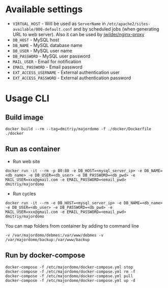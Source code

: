 # Available settings

* `VIRTUAL_HOST` - Will be used as `ServerName` in `/etc/apache2/sites-available/000-default.conf` and by scheduled jobs (when generating URL to web server). Also it can be used by [jwilder/nginx-proxy](https://hub.docker.com/r/jwilder/nginx-proxy/)
* `DB_HOST` - MySQL host
* `DB_NAME` - MySQL database name
* `DB_USER` - MySQL user name
* `DB_PASSWORD` - MySQL user password
* `MAIL_USER` - Email for notification
* `EMAIL_PASSWORD` - Email password
* `EXT_ACCESS_USERNAME` - External authentication user
* `EXT_ACCESS_PASSWORD` - External authentication password

# Usage CLI

## Build image
```
docker build --rm --tag=dmitriy/majordomo -f ./docker/Dockerfile ./docker
```

## Run as container
* Run web site
```
docker run -it --rm -p 80:80 -e DB_HOST=<mysql_server_ip> -e DB_NAME=<db_name> -e DB_USER=<db_user> -e DB_PASSWORD=<db_pwd> -e MAIL_USER=xxx@gmail.com -e EMAIL_PASSWORD=<email_pwd> dmitriy/majordomo
```
* Run cycles
```
docker run -it --rm -e DB_HOST=<mysql_server_ip> -e DB_NAME=<db_name> -e DB_USER=<db_user> -e DB_PASSWORD=<db_pwd> -e MAIL_USER=xxx@gmail.com -e EMAIL_PASSWORD=<email_pwd> dmitriy/majordomo
```

You can map folders from container by adding to command line
```
-v /var/majordomo/debmes:/var/www/debmes -v /var/majordomo/backup:/var/www/backup
```

## Run by docker-compose
```
docker-compose -f /etc/majordomo/docker-compose.yml stop
docker-compose -f /etc/majordomo/docker-compose.yml rm -f
docker-compose -f /etc/majordomo/docker-compose.yml pull
docker-compose -f /etc/majordomo/docker-compose.yml up -d
```
